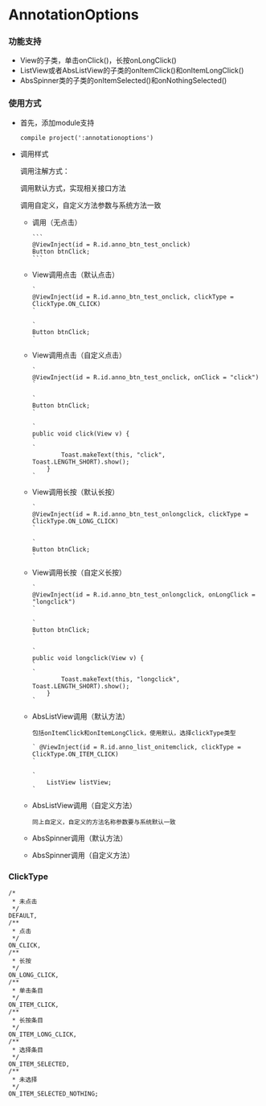 # AnnotationOptions #

### 功能支持 ###
- View的子类，单击onClick()，长按onLongClick()
- ListView或者AbsListView的子类的onItemClick()和onItemLongClick()
- AbsSpinner类的子类的onItemSelected()和onNothingSelected()


### 使用方式 ###
- 首先，添加module支持

	```
	compile project(':annotationoptions')
	```

- 调用样式

	调用注解方式：

	调用默认方式，实现相关接口方法

	调用自定义，自定义方法参数与系统方法一致


  - 调用（无点击）

		```
		@ViewInject(id = R.id.anno_btn_test_onclick) 
		Button btnClick;
		```  

  - View调用点击（默认点击）
 
  		`
		@ViewInject(id = R.id.anno_btn_test_onclick, clickType = ClickType.ON_CLICK) 
		`

		`
		Button btnClick;
		`  
  - View调用点击（自定义点击）

		`
		@ViewInject(id = R.id.anno_btn_test_onclick, onClick = "click") 
		`

		`
		Button btnClick;
		`
 
		`
		public void click(View v) {
		`
		`
		        Toast.makeText(this, "click", Toast.LENGTH_SHORT).show();
		    }
		`

  - View调用长按（默认长按）
 
  		`
		@ViewInject(id = R.id.anno_btn_test_onlongclick, clickType = ClickType.ON_LONG_CLICK) 
		`

		`
		Button btnClick;
		`  
  - View调用长按（自定义长按）

		`
		@ViewInject(id = R.id.anno_btn_test_onlongclick, onLongClick = "longclick") 
		`

		`
		Button btnClick;
		`
 
		`
		public void longclick(View v) {
		`
		`
		        Toast.makeText(this, "longclick", Toast.LENGTH_SHORT).show();
		    }
		`

  - AbsListView调用（默认方法） 

		包括onItemClick和onItemLongClick，使用默认，选择clickType类型
  
		` @ViewInject(id = R.id.anno_list_onitemclick, clickType = ClickType.ON_ITEM_CLICK)
		`

		`
		    ListView listView;
		`
    

  - AbsListView调用（自定义方法）

		同上自定义，自定义的方法名称参数要与系统默认一致
  - AbsSpinner调用（默认方法）
  - AbsSpinner调用（自定义方法）   


### ClickType ###
  


	/*
     * 未点击
     */
    DEFAULT,
    /**
     * 点击
     */
    ON_CLICK,
    /**
     * 长按
     */
    ON_LONG_CLICK,
    /**
     * 单击条目
     */
    ON_ITEM_CLICK,
    /**
     * 长按条目
     */
    ON_ITEM_LONG_CLICK,
    /**
     * 选择条目
     */
    ON_ITEM_SELECTED,
    /**
     * 未选择
     */
    ON_ITEM_SELECTED_NOTHING;





